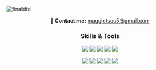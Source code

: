 
![finaldfd](https://github.com/user-attachments/assets/636c5b16-f106-4078-b549-4436dc1b4304)

<p align="center">
    <strong>💌 Contact me:</strong>
  <a href="mailto:maggietsou5@gmail.com">maggietsou5@gmail.com</a>
</p>
<h3 align="center"> Skills & Tools </h3>

<p align="center">
  <img src="https://img.shields.io/badge/Python-3776AB?style=for-the-badge&logo=python&logoColor=white"/>
  <img src="https://img.shields.io/badge/RStudio-75AADB?style=for-the-badge&logo=rstudio&logoColor=white"/>
  <img src="https://img.shields.io/badge/PostgreSQL-4169E1?style=for-the-badge&logo=postgresql&logoColor=white"/>
  <img src="https://img.shields.io/badge/Tableau-E97627?style=for-the-badge&logo=tableau&logoColor=white"/>
  <img src="https://img.shields.io/badge/PowerBI-F2C811?style=for-the-badge&logo=powerbi&logoColor=black"/>
</p>

<p align="center">
  <img src="https://img.shields.io/badge/Business%20Strategy-413D3C?style=for-the-badge&logoColor=white&labelColor=413D3C"/>
  <img src="https://img.shields.io/badge/AI-413D3C?style=for-the-badge&logoColor=white&labelColor=413D3C"/>
  <img src="https://img.shields.io/badge/Consumer%20Insight-413D3C?style=for-the-badge&logoColor=white&labelColor=413D3C"/>
  <img src="https://img.shields.io/badge/Project%20Management-413D3C?style=for-the-badge&logoColor=white&labelColor=413D3C"/>
  <img src="https://img.shields.io/badge/Entrepreneurship-413D3C?style=for-the-badge&logoColor=white&labelColor=413D3C"/>
</p>




<!---
maggietsou05/maggietsou05 is a ✨ special ✨ repository because its `README.md` (this file) appears on your GitHub profile.
You can click the Preview link to take a look at your changes.
--->
